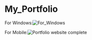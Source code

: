# My_Portfolio
For Windows:![For_Windows](https://user-images.githubusercontent.com/99019595/162961908-df5b7f3a-c281-4cc2-b719-e7742eede709.png)

For Mobile:![Portfolio website complete](https://user-images.githubusercontent.com/99019595/162961984-6ed13be8-e7b6-42d3-82ca-866742a43599.png)

